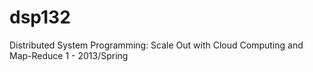 dsp132
======

Distributed System Programming: Scale Out with Cloud Computing and Map-Reduce 1 - 2013/Spring
